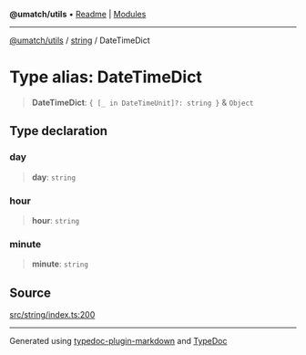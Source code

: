 **@umatch/utils** • [Readme](../../index.md) \| [Modules](../../modules.md)

***

[@umatch/utils](../../modules.md) / [string](../index.md) / DateTimeDict

# Type alias: DateTimeDict

> **DateTimeDict**: `{ [_ in DateTimeUnit]?: string }` & `Object`

## Type declaration

### day

> **day**: `string`

### hour

> **hour**: `string`

### minute

> **minute**: `string`

## Source

[src/string/index.ts:200](https://github.com/umatch-oficial/utils/blob/c6d91fc/src/string/index.ts#L200)

***

Generated using [typedoc-plugin-markdown](https://www.npmjs.com/package/typedoc-plugin-markdown) and [TypeDoc](https://typedoc.org/)

